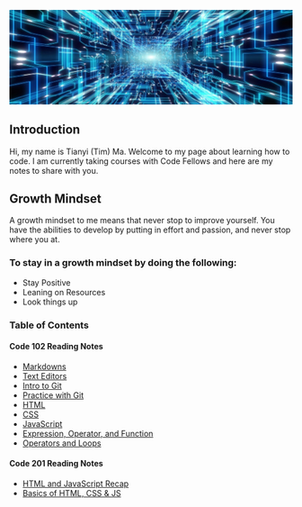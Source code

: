 ![](back_ground1.jpeg) 

## Introduction

Hi, my name is Tianyi (Tim) Ma. Welcome to my page about learning how to code. I am currently taking courses with Code Fellows and here are my notes to share with you.

## Growth Mindset

A growth mindset to me means that never stop to improve yourself. You have the abilities to develop by putting in effort and passion, and never stop where you at.

### To stay in a growth mindset by doing the following:

- Stay Positive
- Leaning on Resources
- Look things up

### Table of Contents

#### Code 102 Reading Notes

- [Markdowns](markdown.md)
- [Text Editors](text-editor.md)
- [Intro to Git](git-intro.md)
- [Practice with Git](git-practice.md)
- [HTML](html.md)
- [CSS](css.md)
- [JavaScript](javascript.md)
- [Expression, Operator, and Function](control_flow.md)
- [Operators and Loops](operators-loops.md)

#### Code 201 Reading Notes

- [HTML and JavaScript Recap](class-01.md)
- [Basics of HTML, CSS & JS](class-02.md)